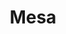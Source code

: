 ---
place: mesa-az
title: Mesa
states:
  - AZ
type: local
x: -111.8314724
y: 33.4151843
wwc: true
---